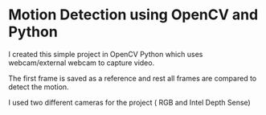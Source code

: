 # Motion Detection using OpenCV and Python

I created this simple project in OpenCV Python which uses webcam/external webcam to capture video.

The first frame is saved as a reference and rest all frames are compared to detect the motion. 

I used two different cameras for the project ( RGB and Intel Depth Sense)
